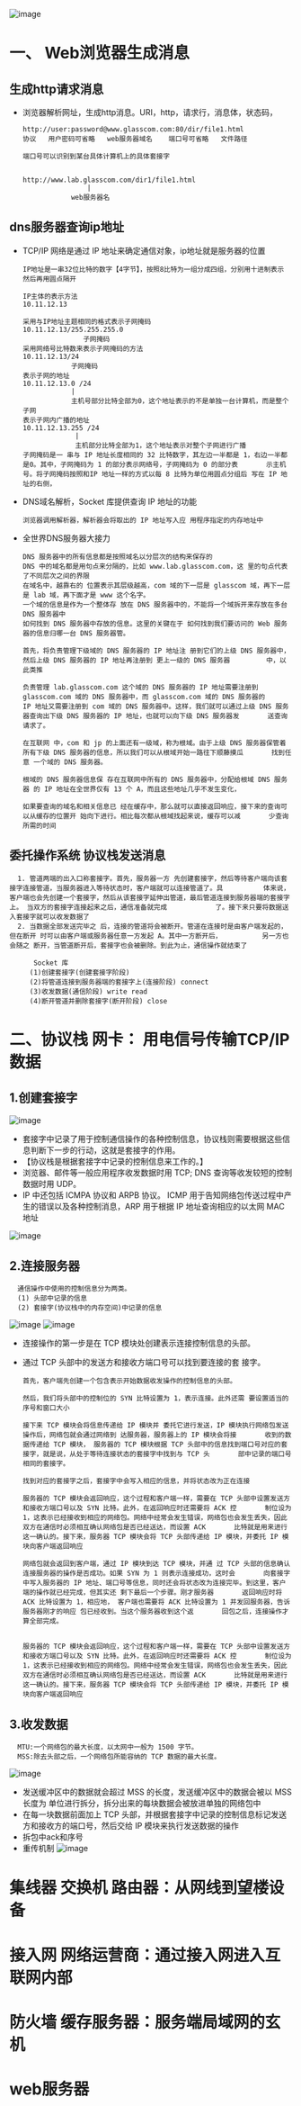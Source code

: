 
![image](https://github.com/guanguanqingchao/guanqingchao.github.io/blob/master/net1.png)

# 一、 Web浏览器生成消息
## 生成http请求消息
- 浏览器解析网址，生成http消息。URI，http，请求行，消息体，状态码，

      http://user:password@www.glasscom.com:80/dir/file1.html
      协议   用户密码可省略   web服务器域名    端口号可省略   文件路径
      
      端口号可以识别到某台具体计算机上的具体套接字
      
      
      http://www.lab.glasscom.com/dir1/file1.html
                      |
                  web服务器名
                  
## dns服务器查询ip地址
- TCP/IP 网络是通过 IP 地址来确定通信对象，ip地址就是服务器的位置

      IP地址是一串32位比特的数字【4字节】，按照8比特为一组分成四组，分别用十进制表示 然后再用圆点隔开
      
      IP主体的表示方法
      10.11.12.13
      
      采用与IP地址主题相同的格式表示子网掩码
      10.11.12.13/255.255.255.0
                     子网掩码
      采用网络号比特数来表示子网掩码的方法
      10.11.12.13/24
                  子网掩码
      表示子网的地址
      10.11.12.13.0 /24
                  | 
                  主机号部分比特全部为0，这个地址表示的不是单独一台计算机，而是整个子网
      表示子网内广播的地址
      10.11.12.13.255 /24
                   |
                   主机部分比特全部为1，这个地址表示对整个子网进行广播
      子网掩码是一 串与 IP 地址长度相同的 32 比特数字，其左边一半都是 1，右边一半都是0。其中，子网掩码为 1 的部分表示网络号，子网掩码为 0 的部分表       示主机号。将子网掩码按照和IP 地址一样的方式以每 8 比特为单位用圆点分组后 写在 IP 地址的右侧，
      
- DNS域名解析，Socket 库提供查询 IP 地址的功能

      浏览器调用解析器，解析器会将取出的 IP 地址写入应 用程序指定的内存地址中
      
- 全世界DNS服务器大接力
      
      DNS 服务器中的所有信息都是按照域名以分层次的结构来保存的
      DNS 中的域名都是用句点来分隔的，比如 www.lab.glasscom.com，这 里的句点代表了不同层次之间的界限
      在域名中，越靠右的 位置表示其层级越高，com 域的下一层是 glasscom 域，再下一层是 lab 域，再下面才是 www 这个名字。
      一个域的信息是作为一个整体存 放在 DNS 服务器中的，不能将一个域拆开来存放在多台 DNS 服务器中
      如何找到 DNS 服务器中存放的信息。这里的关键在于 如何找到我们要访问的 Web 服务器的信息归哪一台 DNS 服务器管。
      
      首先，将负责管理下级域的 DNS 服务器的 IP 地址注 册到它们的上级 DNS 服务器中，然后上级 DNS 服务器的 IP 地址再注册到 更上一级的 DNS 服务器         中，以此类推
      
      负责管理 lab.glasscom.com 这个域的 DNS 服务器的 IP 地址需要注册到 glasscom.com 域的 DNS 服务器中，而 glasscom.com 域的 DNS 服务器的       IP 地址又需要注册到 com 域的 DNS 服务器中。这样，我们就可以通过上级 DNS 服务器查询出下级 DNS 服务器的 IP 地址，也就可以向下级 DNS 服务器发       送查询请求了。
      
      在互联网 中，com 和 jp 的上面还有一级域，称为根域。由于上级 DNS 服务器保管着所有下级 DNS 服务器的信息，所以我们可以从根域开始一路往下顺藤摸瓜       找到任意 一个域的 DNS 服务器。
      
      根域的 DNS 服务器信息保 存在互联网中所有的 DNS 服务器中，分配给根域 DNS 服务器 的 IP 地址在全世界仅有 13 个 A，而且这些地址几乎不发生变化，
      
      如果要查询的域名和相关信息已 经在缓存中，那么就可以直接返回响应，接下来的查询可以从缓存的位置开 始向下进行。相比每次都从根域找起来说，缓存可以减       少查询所需的时间
      
## 委托操作系统 协议栈发送消息

      1. 管道两端的出入口称套接字。首先，服务器一方 先创建套接字，然后等待客户端向该套接字连接管道，当服务器进入等待状态时，客户端就可以连接管道了。具          体来说，客户端也会先创建一个套接字，然后从该套接字延伸出管道，最后管道连接到服务器端的套接字上。 当双方的套接字连接起来之后，通信准备就完成            了。接下来只要将数据送入套接字就可以收发数据了
      2. 当数据全部发送完毕之 后，连接的管道将会被断开。管道在连接时是由客户端发起的，但在断开 时可以由客户端或服务器任意一方发起 A。其中一方断开后，          另一方也会随之 断开，当管道断开后，套接字也会被删除。到此为止，通信操作就结束了
         
          Socket 库
         (1)创建套接字(创建套接字阶段) 
         (2)将管道连接到服务器端的套接字上(连接阶段) connect
         (3)收发数据(通信阶段) write read
         (4)断开管道并删除套接字(断开阶段) close
                                                                                               

# 二、协议栈 网卡： 用电信号传输TCP/IP数据

## 1.创建套接字

![image](https://github.com/guanguanqingchao/guanqingchao.github.io/blob/master/tcp.jpeg)

- 套接字中记录了用于控制通信操作的各种控制信息，协议栈则需要根据这些信息判断下一步的行动，这就是套接字的作用。
- 【协议栈是根据套接字中记录的控制信息来工作的。】
- 浏览器、邮件等一般应用程序收发数据时用 TCP; DNS 查询等收发较短的控制数据时用 UDP。
- IP 中还包括 ICMPA 协议和 ARPB 协议。 ICMP 用于告知网络包传送过程中产生的错误以及各种控制消息，ARP 用于根据 IP 地址查询相应的以太网 MAC 地址 


![image](https://github.com/guanguanqingchao/guanqingchao.github.io/blob/master/socket.jpeg)

## 2.连接服务器

      通信操作中使用的控制信息分为两类。
      (1) 头部中记录的信息 
      (2) 套接字(协议栈中的内存空间)中记录的信息
      
![image](https://github.com/guanguanqingchao/guanqingchao.github.io/blob/master/tcphead.jpeg)
![image](https://github.com/guanguanqingchao/guanqingchao.github.io/blob/master/package.jpeg)

- 连接操作的第一步是在 TCP 模块处创建表示连接控制信息的头部。
- 通过 TCP 头部中的发送方和接收方端口号可以找到要连接的套 接字。
      
      首先，客户端先创建一个包含表示开始数据收发操作的控制信息的头部。
      
      然后，我们将头部中的控制位的 SYN 比特设置为 1，表示连接。此外还需 要设置适当的序号和窗口大小
      
      接下来 TCP 模块会将信息传递给 IP 模块并 委托它进行发送，IP 模块执行网络包发送操作后，网络包就会通过网络到 达服务器，服务器上的 IP 模块会将接       收到的数据传递给 TCP 模块， 服务器的 TCP 模块根据 TCP 头部中的信息找到端口号对应的套接字，就是说，从处于等待连接状态的套接字中找到与 TCP 头       部中记录的端口号 相同的套接字。
      
      找到对应的套接字之后，套接字中会写入相应的信息，并将状态改为正在连接
      
      服务器的 TCP 模块会返回响应，这个过程和客户端一样，需要在 TCP 头部中设置发送方和接收方端口号以及 SYN 比特。此外，在返回响应时还需要将 ACK 控       制位设为 1，这表示已经接收到相应的网络包。网络中经常会发生错误，网络包也会发生丢失，因此双方在通信时必须相互确认网络包是否已经送达，而设置 ACK       比特就是用来进行这一确认的。接下来，服务器 TCP 模块会将 TCP 头部传递给 IP 模块，并委托 IP 模块向客户端返回响应
      
      网络包就会返回到客户端，通过 IP 模块到达 TCP 模块，并通 过 TCP 头部的信息确认连接服务器的操作是否成功。如果 SYN 为 1 则表示连接成功，这时会       向套接字中写入服务器的 IP 地址、端口号等信息，同时还会将状态改为连接完毕。到这里，客户端的操作就已经完成，但其实还 剩下最后一个步骤。刚才服务器       返回响应时将 ACK 比特设置为 1，相应地， 客户端也需要将 ACK 比特设置为 1 并发回服务器，告诉服务器刚才的响应 包已经收到。当这个服务器收到这个返       回包之后，连接操作才算全部完成。


      服务器的 TCP 模块会返回响应，这个过程和客户端一样，需要在 TCP 头部中设置发送方和接收方端口号以及 SYN 比特。此外，在返回响应时还需要将 ACK 控       制位设为 1，这表示已经接收到相应的网络包。网络中经常会发生错误，网络包也会发生丢失，因此双方在通信时必须相互确认网络包是否已经送达，而设置 ACK       比特就是用来进行这一确认的。接下来，服务器 TCP 模块会将 TCP 头部传递给 IP 模块，并委托 IP 模块向客户端返回响应
      
## 3.收发数据

      MTU:一个网络包的最大长度，以太网中一般为 1500 字节。 
      MSS:除去头部之后，一个网络包所能容纳的 TCP 数据的最大长度。
      
![image](https://github.com/guanguanqingchao/guanqingchao.github.io/blob/master/dividie.jpeg)

- 发送缓冲区中的数据就会超过 MSS 的长度，发送缓冲区中的数据会被以 MSS 长度为 单位进行拆分，拆分出来的每块数据会被放进单独的网络包中
- 在每一块数据前面加上 TCP 头部，并根据套接字中记录的控制信息标记发送方和接收方的端口号，然后交给 IP 模块来执行发送数据的操作
- 拆包中ack和序号
- 重传机制
![image](https://github.com/guanguanqingchao/guanqingchao.github.io/blob/master/ack.jpeg)


      
      










# 集线器 交换机 路由器：从网线到望楼设备
# 接入网 网络运营商：通过接入网进入互联网内部
# 防火墙 缓存服务器：服务端局域网的玄机
# web服务器
